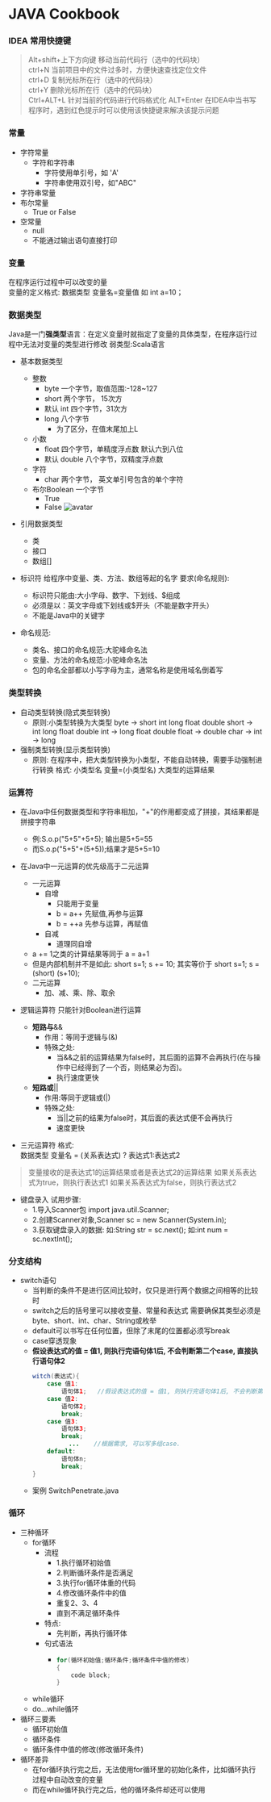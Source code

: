 # JAVA Cookbook

### IDEA 常用快捷键
> Alt+shift+上下方向键 移动当前代码行（选中的代码块）  
> ctrl+N 当前项目中的文件过多时，方便快速查找定位文件  
> ctrl+D 复制光标所在行（选中的代码块）  
> ctrl+Y 删除光标所在行（选中的代码块）  
> Ctrl+ALT+L 针对当前的代码进行代码格式化 
> ALT+Enter 在IDEA中当书写程序时，遇到红色提示时可以使用该快捷键来解决该提示问题 


### 常量
- 字符常量
    - 字符和字符串
        - 字符使用单引号，如 'A'
        - 字符串使用双引号，如"ABC"
- 字符串常量
- 布尔常量
    - True or False
- 空常量
    - null                  
    - 不能通过输出语句直接打印
    
### 变量
在程序运行过程中可以改变的量  
变量的定义格式: 数据类型 变量名=变量值 如 int a=10；    

### 数据类型
Java是一门**强类型**语言：在定义变量时就指定了变量的具体类型，在程序运行过程中无法对变量的类型进行修改
弱类型:Scala语言
- 基本数据类型
    - 整数
        - byte     一个字节，取值范围:-128~127
        - short   两个字节， 15次方
        - 默认 int   四个字节，31次方
        - long    八个字节
            - 为了区分，在值末尾加上L
    - 小数
        - float 四个字节，单精度浮点数 默认六到八位
        - 默认 double 八个字节，双精度浮点数 
    - 字符
        - char 两个字节， 英文单引号包含的单个字符
    - 布尔Boolean 一个字节
        - True
        - False
    ![avatar](./字符类型.png)
- 引用数据类型
    - 类
    - 接口
    - 数组[]

- 标识符
给程序中变量、类、方法、数组等起的名字
要求(命名规则):
    - 标识符只能由:大小字母、数字、下划线、$组成
    - 必须是以：英文字母或下划线或$开头（不能是数字开头）
    - 不能是Java中的关键字
- 命名规范:    
    - 类名、接口的命名规范:大驼峰命名法
    - 变量、方法的命名规范:小驼峰命名法
    - 包的命名全部都以小写字母为主，通常名称是使用域名倒着写    
    
    
### 类型转换
- 自动类型转换(隐式类型转换)
    - 原则:小类型转换为大类型
        byte -> short int long float double 
        short -> int  long float double
        int -> long float double
        float -> double 
        char -> int -> long
- 强制类型转换(显示类型转换)    
    - 原则: 在程序中，把大类型转换为小类型，不能自动转换，需要手动强制进行转换
    格式: 小类型名 变量=(小类型名) 大类型的运算结果
    
### 运算符
- 在Java中任何数据类型和字符串相加，"+"的作用都变成了拼接，其结果都是拼接字符串
    - 例:S.o.p("5+5"+5+5); 输出是5+5=55
    - 而S.o.p("5+5"+(5+5));结果才是5+5=10     
- 在Java中一元运算的优先级高于二元运算    
    - 一元运算
        - 自增
            - 只能用于变量
            - b = a++ 先赋值,再参与运算
            - b = ++a 先参与运算，再赋值
        - 自减
            - 道理同自增
    - a += 1之类的计算结果等同于  a = a+1
    - 但是内部机制并不是如此:
        short s=1;
        s += 10;
        其实等价于
        short s=1;
        s = (short) (s+10);
    - 二元运算
        - 加、减、乘、除、取余           

- 逻辑运算符
只能针对Boolean进行运算 
    - **短路与**&&
        - 作用：等同于逻辑与(&)
        - 特殊之处:
            - 当&&之前的运算结果为false时，其后面的运算不会再执行(在与操作中已经得到了一个否，则结果必为否)。
            - 执行速度更快
    - **短路或**||   
        - 作用:等同于逻辑或(|)
        - 特殊之处:
            - 当||之前的结果为false时，其后面的表达式便不会再执行
            - 速度更快
    
- 三元运算符
格式:  
数据类型 变量名 = (关系表达式) ? 表达式1:表达式2  
> 变量接收的是表达式1的运算结果或者是表达式2的运算结果
> 如果关系表达式为true，则执行表达式1
> 如果关系表达式为false，则执行表达式2


- 键盘录入
试用步骤:
    - 1.导入Scanner包 import java.util.Scanner;
    - 2.创建Scanner对象,Scanner sc = new Scanner(System.in);
    - 3.获取键盘录入的数据:
        如:String str = sc.next(); 
        如:int num = sc.nextInt();
    
### 分支结构
- switch语句
    - 当判断的条件不是进行区间比较时，仅只是进行两个数据之间相等的比较时
    - switch之后的括号里可以接收变量、常量和表达式
    需要确保其类型必须是byte、short、int、char、String或枚举
    - default可以书写在任何位置，但除了末尾的位置都必须写break
    - case穿透现象
    - **假设表达式的值 = 值1, 则执行完语句体1后, 不会判断第二个case, 直接执行语句体2**
        ~~~java
        witch(表达式){
            case 值1: 	
                语句体1;	//假设表达式的值 = 值1, 则执行完语句体1后, 不会判断第二个case, 直接执行语句体2;
            case 值2:
                语句体2;
                break;
            case 值3:
                语句体3;
                break;
                  ...    //根据需求, 可以写多组case.
            default:	
                语句体n;
                break;
      }
        ~~~
    - 案例 SwitchPenetrate.java
### 循环
- 三种循环
    - for循环
        - 流程
            - 1.执行循环初始值
            - 2.判断循环条件是否满足
            - 3.执行for循环体重的代码
            - 4.修改循环条件中的值
            - 重复2、3、4
            - 直到不满足循环条件
        - 特点:
            - 先判断，再执行循环体
        - 句式语法
            - ~~~java
              for(循环初始值;循环条件;循环条件中值的修改)
              {
                  code block;
              }
              ~~~
    - while循环
    - do...while循环
- 循环三要素
    - 循环初始值
    - 循环条件
    - 循环条件中值的修改(修改循环条件)  
- 循环差异
    - 在for循环执行完之后，无法使用for循环里的初始化条件，比如循环执行过程中自动改变的变量
    - 而在while循环执行完之后，他的循环条件却还可以使用         
    
    
    